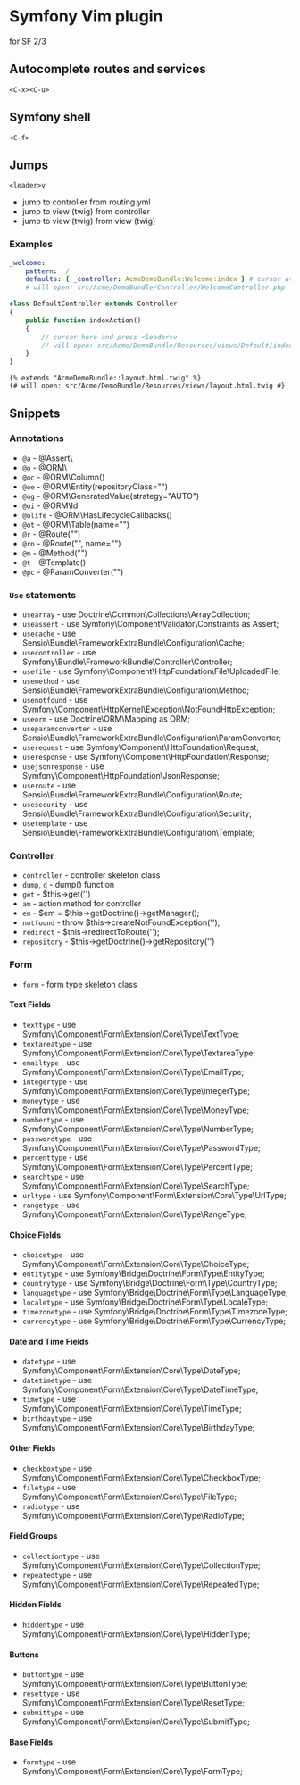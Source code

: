 # Symfony Vim plugin

for SF 2/3

## Autocomplete routes and services

`<C-x><C-u>`

## Symfony shell

`<C-f>`

## Jumps

`<leader>v`

 * jump to controller from routing.yml
 * jump to view (twig) from controller
 * jump to view (twig) from view (twig)

### Examples

```yaml
_welcome:
    pattern:  /
    defaults: { _controller: AcmeDemoBundle:Welcome:index } # cursor at this line
    # will open: src/Acme/DemoBundle/Controller/WelcomeController.php

```

```php
class DefaultController extends Controller
{
    public function indexAction()
    {
        // cursor here and press <leader>v
        // will open: src/Acme/DemoBundle/Resources/views/Default/index.html.twig
    }
}
```

```twig
{% extends "AcmeDemoBundle::layout.html.twig" %}
{# will open: src/Acme/DemoBundle/Resources/views/layout.html.twig #}
```

## Snippets

### Annotations

 * `@a` - @Assert\
 * `@o` - @ORM\
 * `@oc` - @ORM\Column()
 * `@oe` - @ORM\Entity(repositoryClass="")
 * `@og` - @ORM\GeneratedValue(strategy="AUTO")
 * `@oi` - @ORM\Id
 * `@olife` - @ORM\HasLifecycleCallbacks()
 * `@ot` - @ORM\Table(name="")
 * `@r` - @Route("")
 * `@rn` - @Route("", name="")
 * `@m` - @Method("")
 * `@t` - @Template()
 * `@pc` - @ParamConverter("")

### `Use` statements

 * `usearray` - use Doctrine\Common\Collections\ArrayCollection;
 * `useassert` - use Symfony\Component\Validator\Constraints as Assert;
 * `usecache` - use Sensio\Bundle\FrameworkExtraBundle\Configuration\Cache;
 * `usecontroller` - use Symfony\Bundle\FrameworkBundle\Controller\Controller;
 * `usefile` - use Symfony\Component\HttpFoundation\File\UploadedFile;
 * `usemethod` - use Sensio\Bundle\FrameworkExtraBundle\Configuration\Method;
 * `usenotfound` - use Symfony\Component\HttpKernel\Exception\NotFoundHttpException;
 * `useorm` - use Doctrine\ORM\Mapping as ORM;
 * `useparamconverter` - use Sensio\Bundle\FrameworkExtraBundle\Configuration\ParamConverter;
 * `userequest` - use Symfony\Component\HttpFoundation\Request;
 * `useresponse` - use Symfony\Component\HttpFoundation\Response;
 * `usejsonresponse` - use Symfony\Component\HttpFoundation\JsonResponse;
 * `useroute` - use Sensio\Bundle\FrameworkExtraBundle\Configuration\Route;
 * `usesecurity` - use Sensio\Bundle\FrameworkExtraBundle\Configuration\Security;
 * `usetemplate` - use Sensio\Bundle\FrameworkExtraBundle\Configuration\Template;

### Controller

 * `controller` - controller skeleton class
 * `dump`, `d` - dump() function
 * `get` - $this->get('')
 * `am` - action method for controller
 * `em` - $em = $this->getDoctrine()->getManager();
 * `notfound` - throw $this->createNotFoundException('');
 * `redirect` - $this->redirectToRoute('');
 * `repository` - $this->getDoctrine()->getRepository('')

### Form

 * `form` - form type skeleton class

#### Text Fields

 * `texttype` - use Symfony\Component\Form\Extension\Core\Type\TextType;
 * `textareatype` - use Symfony\Component\Form\Extension\Core\Type\TextareaType;
 * `emailtype` - use Symfony\Component\Form\Extension\Core\Type\EmailType;
 * `integertype` - use Symfony\Component\Form\Extension\Core\Type\IntegerType;
 * `moneytype` - use Symfony\Component\Form\Extension\Core\Type\MoneyType;
 * `numbertype` - use Symfony\Component\Form\Extension\Core\Type\NumberType;
 * `passwordtype` - use Symfony\Component\Form\Extension\Core\Type\PasswordType;
 * `percenttype` - use Symfony\Component\Form\Extension\Core\Type\PercentType;
 * `searchtype` - use Symfony\Component\Form\Extension\Core\Type\SearchType;
 * `urltype` - use Symfony\Component\Form\Extension\Core\Type\UrlType;
 * `rangetype` - use Symfony\Component\Form\Extension\Core\Type\RangeType;

#### Choice Fields

 * `choicetype` - use Symfony\Component\Form\Extension\Core\Type\ChoiceType;
 * `entitytype` - use Symfony\Bridge\Doctrine\Form\Type\EntityType;
 * `countrytype` - use Symfony\Bridge\Doctrine\Form\Type\CountryType;
 * `languagetype` - use Symfony\Bridge\Doctrine\Form\Type\LanguageType;
 * `localetype` - use Symfony\Bridge\Doctrine\Form\Type\LocaleType;
 * `timezonetype` - use Symfony\Bridge\Doctrine\Form\Type\TimezoneType;
 * `currencytype` - use Symfony\Bridge\Doctrine\Form\Type\CurrencyType;

#### Date and Time Fields

 * `datetype` - use Symfony\Component\Form\Extension\Core\Type\DateType;
 * `datetimetype` - use Symfony\Component\Form\Extension\Core\Type\DateTimeType;
 * `timetype` - use Symfony\Component\Form\Extension\Core\Type\TimeType;
 * `birthdaytype` - use Symfony\Component\Form\Extension\Core\Type\BirthdayType;

#### Other Fields

 * `checkboxtype` - use Symfony\Component\Form\Extension\Core\Type\CheckboxType;
 * `filetype` - use Symfony\Component\Form\Extension\Core\Type\FileType;
 * `radiotype` - use Symfony\Component\Form\Extension\Core\Type\RadioType;

#### Field Groups

 * `collectiontype` - use Symfony\Component\Form\Extension\Core\Type\CollectionType;
 * `repeatedtype` - use Symfony\Component\Form\Extension\Core\Type\RepeatedType;

#### Hidden Fields

 * `hiddentype` - use Symfony\Component\Form\Extension\Core\Type\HiddenType;

#### Buttons

 * `buttontype` - use Symfony\Component\Form\Extension\Core\Type\ButtonType;
 * `resettype` - use Symfony\Component\Form\Extension\Core\Type\ResetType;
 * `submittype` - use Symfony\Component\Form\Extension\Core\Type\SubmitType;

#### Base Fields

 * `formtype` - use Symfony\Component\Form\Extension\Core\Type\FormType;

